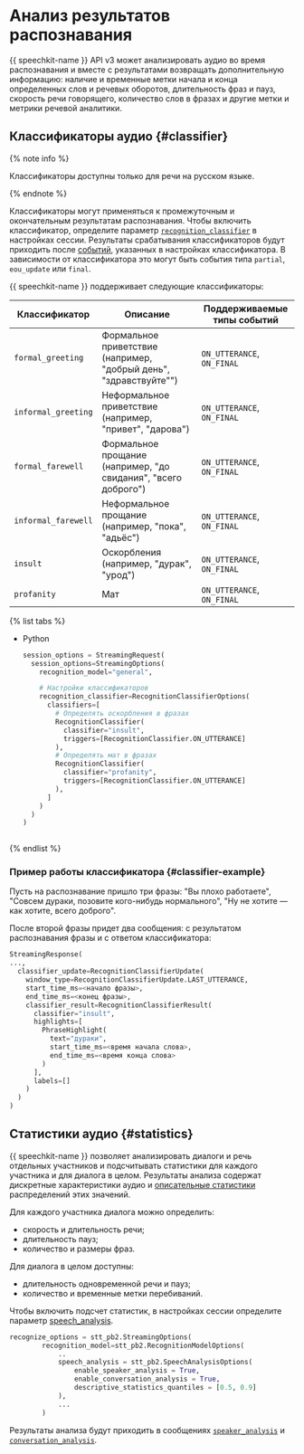 # Анализ результатов распознавания

{{ speechkit-name }} API v3 может анализировать аудио во время распознавания и вместе с результатами возвращать дополнительную информацию: наличие и временные метки начала и конца определенных слов и речевых оборотов, длительность фраз и пауз, скорость речи говорящего, количество слов в фразах и другие метки и метрики речевой аналитики.

## Классификаторы аудио {#classifier}

{% note info %}

Классификаторы доступны только для речи на русском языке.

{% endnote %}

Классификаторы могут применяться к промежуточным и окончательным результатам распознавания. Чтобы включить классификатор, определите параметр [`recognition_classifier`](../stt-v3/api-ref/grpc/stt_service.md#RecognitionClassifierOptions) в настройках сессии. Результаты срабатывания классификаторов будут приходить после [событий](../stt-v3/api-ref/grpc/stt_service.md#StreamingResponse), указанных в настройках классификатора. В зависимости от классификатора это могут быть события типа `partial`, `eou_update` или `final`.

{{ speechkit-name }} поддерживает следующие классификаторы:

| Классификатор | Описание | Поддерживаемые типы событий | 
|---|---|---|
| `formal_greeting` |  Формальное приветствие (например, "добрый день", "здравствуйте"") | `ON_UTTERANCE`, `ON_FINAL` |
| `informal_greeting` | Неформальное приветствие (например, "привет", "дарова") | `ON_UTTERANCE`, `ON_FINAL` |
| `formal_farewell` | Формальное прощание (например, "до свидания", "всего доброго") | `ON_UTTERANCE`, `ON_FINAL` |
| `informal_farewell` | Неформальное прощание (например, "пока", "адьёс") | `ON_UTTERANCE`, `ON_FINAL` |
| `insult` | Оскорбления (например, "дурак", "урод") | `ON_UTTERANCE`, `ON_FINAL` |
| `profanity` | Мат | `ON_UTTERANCE`, `ON_FINAL` |

{% list tabs %}

- Python

  ```python
  session_options = StreamingRequest(
    session_options=StreamingOptions(
      recognition_model="general",

      # Настройки классификаторов
      recognition_classifier=RecognitionClassifierOptions(
        classifiers=[
          # Определять оскорбления в фразах
          RecognitionClassifier(
            classifier="insult",
            triggers=[RecognitionClassifier.ON_UTTERANCE]
          ),
          # Определять мат в фразах
          RecognitionClassifier(
            classifier="profanity",
            triggers=[RecognitionClassifier.ON_UTTERANCE]
          ),
        ]
      )
    )
  )
 
  ```

{% endlist %}

### Пример работы классификатора {#classifier-example}

Пусть на распознавание пришло три фразы: "Вы плохо работаете", "Совсем дураки, позовите кого-нибудь нормального", "Ну не хотите — как хотите, всего доброго".

После второй фразы придет два сообщения: с результатом распознавания фразы и с ответом классификатора:
 
```python
StreamingResponse(
...,
  classifier_update=RecognitionClassifierUpdate(
    window_type=RecognitionClassifierUpdate.LAST_UTTERANCE,
    start_time_ms=<начало фразы>,
    end_time_ms=<конец фразы>,
    classifier_result=RecognitionClassifierResult(
      classifier="insult",
      highlights=[
        PhraseHighlight(
          text="дураки",
          start_time_ms=<время начала слова>,
          end_time_ms=<время конца слова>
        )
      ],
      labels=[] 
    )
  )
)
```

## Статистики аудио {#statistics}

{{ speechkit-name }} позволяет анализировать диалоги и речь отдельных участников и подсчитывать статистики для каждого участника и для диалога в целом. Результаты анализа содержат дискретные характеристики аудио и [описательные статистики](../stt-v3/api-ref/grpc/stt_service.md#DescriptiveStatistics) распределений этих значений.

Для каждого участника диалога можно определить: 

* скорость и длительность речи;
* длительность пауз;
* количество и размеры фраз.

Для диалога в целом доступны:

* длительность одновременной речи и пауз;
* количество и временные метки перебиваний.

Чтобы включить подсчет статистик, в настройках сессии определите параметр [speech_analysis](../stt-v3/api-ref/grpc/stt_service.md#SpeechAnalysisOptions).

```python
recognize_options = stt_pb2.StreamingOptions(
        recognition_model=stt_pb2.RecognitionModelOptions(
            ..
            speech_analysis = stt_pb2.SpeechAnalysisOptions(
                enable_speaker_analysis = True,
                enable_conversation_analysis = True,
                descriptive_statistics_quantiles = [0.5, 0.9]
            ),
            ...
        )
```

Результаты анализа будут приходить в сообщениях [`speaker_analysis`](../stt-v3/api-ref/grpc/stt_service.md#SpeakerAnalysis) и [`conversation_analysis`](../stt-v3/api-ref/grpc/stt_service.md#ConversationAnalysis).

